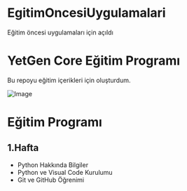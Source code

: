 # EgitimOncesiUygulamalari
Eğitim öncesi uygulamaları için açıldı
# YetGen Core Eğitim Programı
Bu repoyu eğitim içerikleri için oluşturdum. 

![Image](https://yetkingencler.com/wp-content/uploads/2021/12/jump.png)

# Eğitim Programı

## 1.Hafta
- Python Hakkında Bilgiler 
- Python ve Visual Code Kurulumu
- Git ve GitHub Öğrenimi